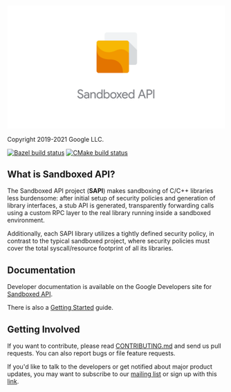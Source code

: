 ![Sandbox](sandboxed_api/docs/images/sapi-lockup-vertical.png)

Copyright 2019-2021 Google LLC.

[![Bazel build status](https://badge.buildkite.com/2f662d7bddfd1c07d25bf92d243538c8344bc6fbf38fe187f8.svg)](https://buildkite.com/bazel/sandboxed-api)
[![CMake build status](https://github.com/google/sandboxed-api/workflows/CMake/badge.svg)](https://github.com/google/sandboxed-api/actions?query=workflow%3ACMake)

## What is Sandboxed API?

The Sandboxed API project (**SAPI**) makes sandboxing of C/C++ libraries less
burdensome: after initial setup of security policies and generation of library
interfaces, a stub API is generated, transparently forwarding calls using a
custom RPC layer to the real library running inside a sandboxed environment.

Additionally, each SAPI library utilizes a tightly defined security policy, in
contrast to the typical sandboxed project, where security policies must cover
the total syscall/resource footprint of all its libraries.

## Documentation

Developer documentation is available on the Google Developers site for
[Sandboxed API](https://developers.google.com/code-sandboxing/sandboxed-api).

There is also a
[Getting Started](https://developers.google.com/code-sandboxing/sandboxed-api/getting-started)
guide.

## Getting Involved

If you want to contribute, please read [CONTRIBUTING.md](CONTRIBUTING.md) and
send us pull requests. You can also report bugs or file feature requests.

If you'd like to talk to the developers or get notified about major product
updates, you may want to subscribe to our
[mailing list](mailto:sandboxed-api-users@googlegroups.com) or sign up with this
[link](https://groups.google.com/forum/#!forum/sandboxed-api-users).
